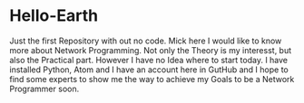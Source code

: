 # Hello-Earth
Just the first Repository with out no code.
Mick here I would like to know more about Network Programming. 
Not only the Theory is my interesst, but also the Practical part. However I have no Idea where to start today. 
I have installed Python, Atom and I have an account here in GutHub and I hope 
to find some experts to show me the way to achieve my Goals to be a Network Programmer soon.
